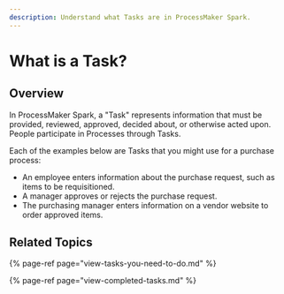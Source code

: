 ```yaml
---
description: Understand what Tasks are in ProcessMaker Spark.
---
```


# What is a Task?

## Overview

In ProcessMaker Spark, a "Task" represents information that must be provided, reviewed, approved, decided about, or otherwise acted upon. People participate in Processes through Tasks.

Each of the examples below are Tasks that you might use for a purchase process:

* An employee enters information about the purchase request, such as items to be requisitioned.
* A manager approves or rejects the purchase request.
* The purchasing manager enters information on a vendor website to order approved items.

## Related Topics

{% page-ref page="view-tasks-you-need-to-do.md" %}

{% page-ref page="view-completed-tasks.md" %}

